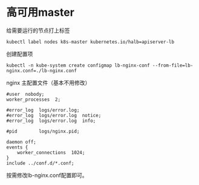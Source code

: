 # 高可用master

给需要运行的节点打上标签

```shell
kubectl label nodes k8s-master kubernetes.io/halb=apiserver-lb
```

创建配置项

```shell
kubectl -n kube-system create configmap lb-nginx-conf --from-file=lb-nginx.conf=./lb-nginx.conf
```
nginx 主配置文件（基本不用修改）

```shell
#user  nobody;
worker_processes  2;

#error_log  logs/error.log;
#error_log  logs/error.log  notice;
#error_log  logs/error.log  info;

#pid        logs/nginx.pid;

daemon off;
events {
    worker_connections  1024;
}
include ../conf.d/*.conf;
```

按需修改lb-nginx.conf配置即可。


